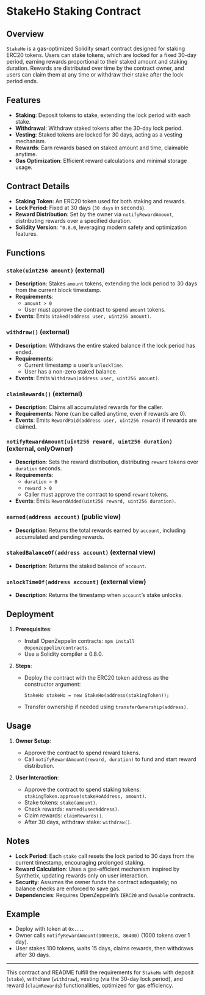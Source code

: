 # StakeHo Staking Contract

## Overview

`StakeHo` is a gas-optimized Solidity smart contract designed for staking ERC20 tokens. Users can stake tokens, which are locked for a fixed 30-day period, earning rewards proportional to their staked amount and staking duration. Rewards are distributed over time by the contract owner, and users can claim them at any time or withdraw their stake after the lock period ends.

## Features

- **Staking**: Deposit tokens to stake, extending the lock period with each stake.
- **Withdrawal**: Withdraw staked tokens after the 30-day lock period.
- **Vesting**: Staked tokens are locked for 30 days, acting as a vesting mechanism.
- **Rewards**: Earn rewards based on staked amount and time, claimable anytime.
- **Gas Optimization**: Efficient reward calculations and minimal storage usage.

## Contract Details

- **Staking Token**: An ERC20 token used for both staking and rewards.
- **Lock Period**: Fixed at 30 days (`30 days` in seconds).
- **Reward Distribution**: Set by the owner via `notifyRewardAmount`, distributing rewards over a specified duration.
- **Solidity Version**: `^0.8.0`, leveraging modern safety and optimization features.

## Functions

### `stake(uint256 amount)` (external)

- **Description**: Stakes `amount` tokens, extending the lock period to 30 days from the current block timestamp.
- **Requirements**: 
  - `amount > 0`
  - User must approve the contract to spend `amount` tokens.
- **Events**: Emits `Staked(address user, uint256 amount)`.

### `withdraw()` (external)

- **Description**: Withdraws the entire staked balance if the lock period has ended.
- **Requirements**: 
  - Current timestamp ≥ user’s `unlockTime`.
  - User has a non-zero staked balance.
- **Events**: Emits `Withdrawn(address user, uint256 amount)`.

### `claimRewards()` (external)

- **Description**: Claims all accumulated rewards for the caller.
- **Requirements**: None (can be called anytime, even if rewards are 0).
- **Events**: Emits `RewardPaid(address user, uint256 reward)` if rewards are claimed.

### `notifyRewardAmount(uint256 reward, uint256 duration)` (external, onlyOwner)

- **Description**: Sets the reward distribution, distributing `reward` tokens over `duration` seconds.
- **Requirements**: 
  - `duration > 0`
  - `reward > 0`
  - Caller must approve the contract to spend `reward` tokens.
- **Events**: Emits `RewardAdded(uint256 reward, uint256 duration)`.

### `earned(address account)` (public view)

- **Description**: Returns the total rewards earned by `account`, including accumulated and pending rewards.

### `stakedBalanceOf(address account)` (external view)

- **Description**: Returns the staked balance of `account`.

### `unlockTimeOf(address account)` (external view)

- **Description**: Returns the timestamp when `account`’s stake unlocks.

## Deployment

1. **Prerequisites**:
   - Install OpenZeppelin contracts: `npm install @openzeppelin/contracts`.
   - Use a Solidity compiler ≥ 0.8.0.

2. **Steps**:
   - Deploy the contract with the ERC20 token address as the constructor argument:
     ```solidity
     StakeHo stakeHo = new StakeHo(address(stakingToken));
     ```
   - Transfer ownership if needed using `transferOwnership(address)`.

## Usage

1. **Owner Setup**:
   - Approve the contract to spend reward tokens.
   - Call `notifyRewardAmount(reward, duration)` to fund and start reward distribution.

2. **User Interaction**:
   - Approve the contract to spend staking tokens: `stakingToken.approve(stakeHoAddress, amount)`.
   - Stake tokens: `stake(amount)`.
   - Check rewards: `earned(userAddress)`.
   - Claim rewards: `claimRewards()`.
   - After 30 days, withdraw stake: `withdraw()`.

## Notes

- **Lock Period**: Each `stake` call resets the lock period to 30 days from the current timestamp, encouraging prolonged staking.
- **Reward Calculation**: Uses a gas-efficient mechanism inspired by Synthetix, updating rewards only on user interaction.
- **Security**: Assumes the owner funds the contract adequately; no balance checks are enforced to save gas.
- **Dependencies**: Requires OpenZeppelin’s `IERC20` and `Ownable` contracts.

## Example

- Deploy with token at `0x...`.
- Owner calls `notifyRewardAmount(1000e18, 86400)` (1000 tokens over 1 day).
- User stakes 100 tokens, waits 15 days, claims rewards, then withdraws after 30 days.

---

This contract and README fulfill the requirements for `StakeHo` with deposit (`stake`), withdraw (`withdraw`), vesting (via the 30-day lock period), and reward (`claimRewards`) functionalities, optimized for gas efficiency.
